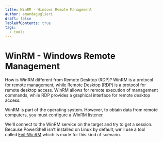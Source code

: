 ```yaml
---
title: WinRM - Windows Remote Management
author: amandaguglieri
draft: false
TableOfContents: true
tags:
  - tools
---
```


# WinRM - Windows Remote Management

How is WinRM different from Remote Desktop (RDP)? WinRM is a protocol for remote management, while Remote Desktop (RDP) is a protocol for remote desktop access. WinRM allows for remote execution of management commands, while RDP provides a graphical interface for remote desktop access.

WinRM is part of the operating system. However, to obtain data from remote computers, you must configure a WinRM listener.

We'll connect to the WinRM service on the target and try to get a session. Because PowerShell isn't installed on Linux by default, we'll use a tool called [Evil-WinRM](evil-winrm.md)  which is made for this kind of scenario.

